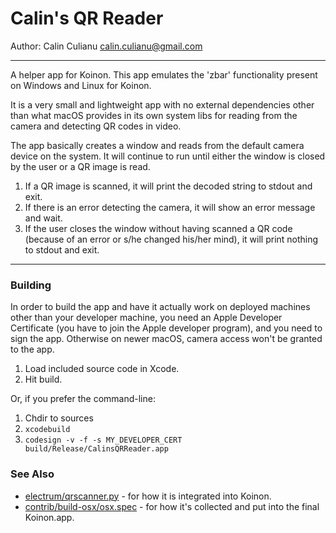 # Calin's QR Reader

Author: Calin Culianu <calin.culianu@gmail.com>

---

A helper app for Koinon. This app emulates the 'zbar' functionality present on Windows and Linux for Koinon.

It is a very small and lightweight app with no external dependencies other than what macOS provides in its own system libs for
reading from the camera and detecting QR codes in video.

The app basically creates a window and reads from the default camera device on the system. It will continue to run until either
the window is closed by the user or a QR image is read.

1. If a QR image is scanned, it will print the decoded string to stdout and exit.
2. If there is an error detecting the camera, it will show an error message and wait.
3. If the user closes the window without having scanned a QR code (because of an error or s/he changed his/her mind),
   it will print nothing to stdout and exit.

---

### Building

In order to build the app and have it actually work on deployed machines other than your developer machine, you need an Apple Developer Certificate (you have to join the Apple developer program), and you need to sign the app. Otherwise on newer macOS, camera access won't be granted to the app.

1. Load included source code in Xcode.
2. Hit build.

Or, if you prefer the command-line:

1. Chdir to sources
2. `xcodebuild`
3. `codesign -v -f -s MY_DEVELOPER_CERT build/Release/CalinsQRReader.app`

### See Also

-   [electrum/qrscanner.py](https://github.com/spesmilo/electrum/blob/master/electrum/qrscanner.py) - for how it is integrated into Koinon.
-   [contrib/build-osx/osx.spec](https://github.com/spesmilo/electrum/blob/master/contrib/build-osx/osx.spec) - for how it's collected and put into the final Koinon.app.

